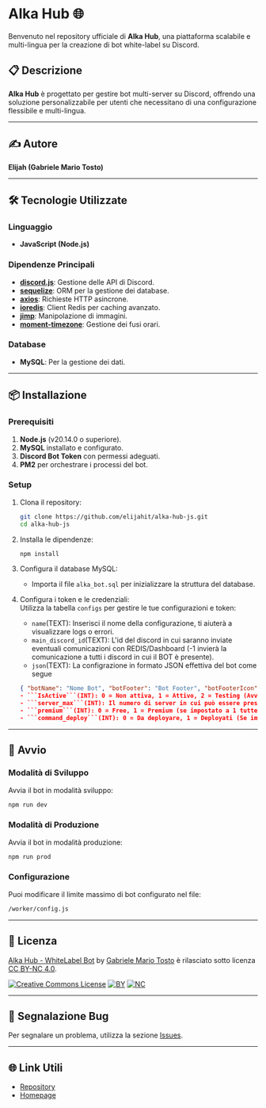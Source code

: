 
# Alka Hub 🌐  

Benvenuto nel repository ufficiale di **Alka Hub**, una piattaforma scalabile e multi-lingua per la creazione di bot white-label su Discord.

## 📋 Descrizione
**Alka Hub** è progettato per gestire bot multi-server su Discord, offrendo una soluzione personalizzabile per utenti che necessitano di una configurazione flessibile e multi-lingua.

---

## ✍️ Autore  
**Elijah (Gabriele Mario Tosto)**

---

## 🛠️ Tecnologie Utilizzate  

### Linguaggio  
- **JavaScript (Node.js)**  

### Dipendenze Principali  
- **[discord.js](https://discord.js.org/)**: Gestione delle API di Discord.  
- **[sequelize](https://sequelize.org/)**: ORM per la gestione dei database.  
- **[axios](https://axios-http.com/)**: Richieste HTTP asincrone.  
- **[ioredis](https://github.com/luin/ioredis)**: Client Redis per caching avanzato.  
- **[jimp](https://github.com/oliver-moran/jimp)**: Manipolazione di immagini.  
- **[moment-timezone](https://momentjs.com/timezone/)**: Gestione dei fusi orari.  

### Database  
- **MySQL**: Per la gestione dei dati.  

---

## 📦 Installazione  

### Prerequisiti  
1. **Node.js** (v20.14.0 o superiore).  
2. **MySQL** installato e configurato.  
3. **Discord Bot Token** con permessi adeguati.  
4. **PM2** per orchestrare i processi del bot.  

### Setup  
1. Clona il repository:  
   ```bash  
   git clone https://github.com/elijahit/alka-hub-js.git  
   cd alka-hub-js  
   ```
2. Installa le dipendenze:  
   ```bash  
   npm install  
   ```

3. Configura il database MySQL:  
   - Importa il file `alka_bot.sql` per inizializzare la struttura del database.

4. Configura i token e le credenziali:  
   Utilizza la tabella ```configs``` per gestire le tue configurazioni e token:
   - ```name```(TEXT): Inserisci il nome della configurazione, ti aiuterà a visualizzare logs o errori.
   - ```main_discord_id```(TEXT): L'id del discord in cui saranno inviate eventuali comunicazioni con REDIS/Dashboard (-1 invierà la comunicazione a tutti i discord in cui il BOT è presente).
   - ```json```(TEXT): La configrazione in formato JSON effettiva del bot come segue 
   ```json 
   { "botName": "Nome Bot", "botFooter": "Bot Footer", "botFooterIcon": "https://cdn.discordapp.com/app-icons/843183839869665280/6bafa96797abd3b0344721c58d6e5502.png", "token": "TOKEN_HERE", "clientId": "ID_APPLICAZIONE", "presenceStatus": ["PRESENCE 1", "PRESENCE 2", "PRESENCE 3", ...] } ```
   - ```IsActive```(INT): 0 = Non attiva, 1 = Attivo, 2 = Testing (Avviabile con npm run dev).
   - ```server_max```(INT): Il numero di server in cui può essere presente il bot (-1 = illimitato).
   - ```premium```(INT): 0 = Free, 1 = Premium (se impostato a 1 tutte le guild in cui il bot è presente saranno trattate come premium).
   - ```command_deploy```(INT): 0 = Da deployare, 1 = Deployati (Se impostato a 0 al avvio del worker tutti i comandi default saranno registrati).
   

---

## 🚀 Avvio  

### Modalità di Sviluppo  
Avvia il bot in modalità sviluppo:  
```bash
npm run dev
```

### Modalità di Produzione  
Avvia il bot in modalità produzione:  
```bash
npm run prod
```

### Configurazione  
Puoi modificare il limite massimo di bot configurato nel file:  
```bash
/worker/config.js
```

---

## 📄 Licenza  
[Alka Hub - WhiteLabel Bot](https://github.com/elijahit/alka-hub-js) by [Gabriele Mario Tosto](https://www.linkedin.com/in/gabriele-tosto) è rilasciato sotto licenza [CC BY-NC 4.0](https://creativecommons.org/licenses/by-nc/4.0/?ref=chooser-v1).  

[![Creative Commons License](https://mirrors.creativecommons.org/presskit/icons/cc.svg?ref=chooser-v1)](https://creativecommons.org/licenses/by-nc/4.0/?ref=chooser-v1)
[![BY](https://mirrors.creativecommons.org/presskit/icons/by.svg?ref=chooser-v1)](https://creativecommons.org/licenses/by-nc/4.0/?ref=chooser-v1)
[![NC](https://mirrors.creativecommons.org/presskit/icons/nc.svg?ref=chooser-v1)](https://creativecommons.org/licenses/by-nc/4.0/?ref=chooser-v1)

---

## 🐛 Segnalazione Bug  
Per segnalare un problema, utilizza la sezione [Issues](https://github.com/elijahit/alka-hub-js/issues).

---

## 🌐 Link Utili  
- [Repository](https://github.com/elijahit/alka-hub-js)  
- [Homepage](https://github.com/elijahit/alka-hub-js#readme)  

```